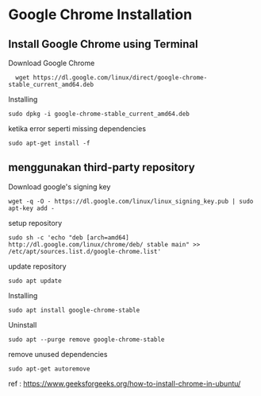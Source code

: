 # Google Chrome Installation
## Install Google Chrome using Terminal
Download Google Chrome
```
  wget https://dl.google.com/linux/direct/google-chrome-stable_current_amd64.deb
```
Installing
```
sudo dpkg -i google-chrome-stable_current_amd64.deb
```

ketika error seperti missing dependencies
```
sudo apt-get install -f
```


## menggunakan third-party repository

Download google's signing key
```
wget -q -O - https://dl.google.com/linux/linux_signing_key.pub | sudo apt-key add -
```
setup repository
```
sudo sh -c 'echo "deb [arch=amd64] http://dl.google.com/linux/chrome/deb/ stable main" >> /etc/apt/sources.list.d/google-chrome.list'
```
update repository
```
sudo apt update
```

Installing
```
sudo apt install google-chrome-stable
```

Uninstall 
```
sudo apt --purge remove google-chrome-stable
```
remove unused dependencies
```
sudo apt-get autoremove
```
ref : https://www.geeksforgeeks.org/how-to-install-chrome-in-ubuntu/
